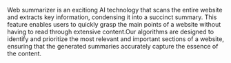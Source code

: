 Web summarizer is an excitiong AI technology that scans the entire website and extracts key information, condensing it into a succinct summary. This feature enables users to quickly grasp the main points of a website without having to read through extensive content.Our algorithms are designed to identify and prioritize the most relevant and important sections of a website, ensuring that the generated summaries accurately capture the essence of the content.

